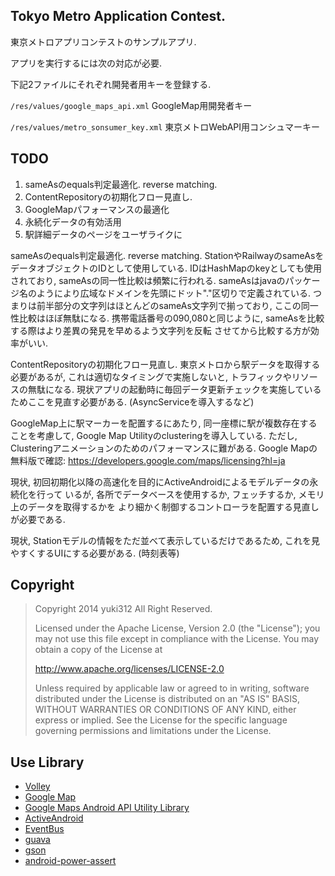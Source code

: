 Tokyo Metro Application Contest.
-------------------------------------------------------------------------------
東京メトロアプリコンテストのサンプルアプリ.

アプリを実行するには次の対応が必要. 

下記2ファイルにそれぞれ開発者用キーを登録する. 

`/res/values/google_maps_api.xml`
GoogleMap用開発者キー

`/res/values/metro_sonsumer_key.xml`
東京メトロWebAPI用コンシュマーキー

TODO
-------------------------------------------------------------------------------

 1. sameAsのequals判定最適化. reverse matching.
 2. ContentRepositoryの初期化フロー見直し.
 3. GoogleMapパフォーマンスの最適化
 4. 永続化データの有効活用
 5. 駅詳細データのページをユーザライクに

sameAsのequals判定最適化. reverse matching.
StationやRailwayのsameAsをデータオブジェクトのIDとして使用している. 
IDはHashMapのkeyとしても使用されており, sameAsの同一性比較は頻繁に行われる. 
sameAsはjavaのパッケージ名のようにより広域なドメインを先頭にドット"."区切りで定義されている. 
つまりは前半部分の文字列はほとんどのsameAs文字列で揃っており, ここの同一性比較はほぼ無駄になる. 
携帯電話番号の090,080と同じように, sameAsを比較する際はより差異の発見を早めるよう文字列を反転
させてから比較する方が効率がいい. 

ContentRepositoryの初期化フロー見直し.
東京メトロから駅データを取得する必要があるが, これは適切なタイミングで実施しないと, 
トラフィックやリソースの無駄になる. 
現状アプリの起動時に毎回データ更新チェックを実施しているためここを見直す必要がある. 
(AsyncServiceを導入するなど)

GoogleMap上に駅マーカーを配置するにあたり, 同一座標に駅が複数存在することを考慮して, 
Google Map Utilityのclusteringを導入している. 
ただし, Clusteringアニメーションのためのパフォーマンスに難がある. 
Google Mapの無料版で確認: https://developers.google.com/maps/licensing?hl=ja

現状, 初回初期化以降の高速化を目的にActiveAndroidによるモデルデータの永続化を行って
いるが, 各所でデータベースを使用するか, フェッチするか, メモリ上のデータを取得するかを
より細かく制御するコントローラを配置する見直しが必要である. 

現状, Stationモデルの情報をただ並べて表示しているだけであるため, 
これを見やすくするUIにする必要がある. (時刻表等)

Copyright
------------------------------------------------------------------------------
> Copyright 2014 yuki312 All Right Reserved.
> 
> Licensed under the Apache License, Version 2.0 (the "License");
> you may not use this file except in compliance with the License.
> You may obtain a copy of the License at
> 
>    http://www.apache.org/licenses/LICENSE-2.0
> 
> Unless required by applicable law or agreed to in writing, software
> distributed under the License is distributed on an "AS IS" BASIS,
> WITHOUT WARRANTIES OR CONDITIONS OF ANY KIND, either express or implied.
> See the License for the specific language governing permissions and
> limitations under the License.

Use Library
------------------------------------------------------------------------------

 - [Volley](https://android.googlesource.com/platform/frameworks/volley/)
 - [Google Map](https://developers.google.com/maps/?hl=ja)
 - [Google Maps Android API Utility Library](https://developers.google.com/maps/documentation/android/utility/)
 - [ActiveAndroid](http://www.activeandroid.com/)
 - [EventBus](https://github.com/greenrobot/EventBus)
 - [guava](https://code.google.com/p/guava-libraries/)
 - [gson](https://code.google.com/p/google-gson/)
 - [android-power-assert](https://github.com/gfx/android-power-assert-plugin)